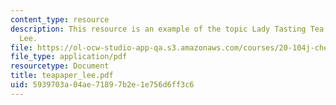 ```yaml
---
content_type: resource
description: This resource is an example of the topic Lady Tasting Tea paper by Sueann
  Lee.
file: https://ol-ocw-studio-app-qa.s3.amazonaws.com/courses/20-104j-chemicals-in-the-environment-toxicology-and-public-health-be-104j-spring-2005/5939703a04ae71897b2e1e756d6ff3c6_teapaper_lee.pdf
file_type: application/pdf
resourcetype: Document
title: teapaper_lee.pdf
uid: 5939703a-04ae-7189-7b2e-1e756d6ff3c6
---
```

